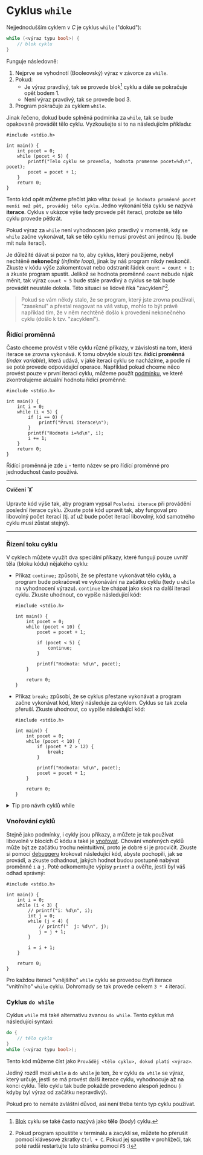 # Cyklus `while`
Nejjednodušším cyklem v *C* je cyklus `while` ("dokud"):
```c
while (<výraz typu bool>) {
    // blok cyklu
}
```
Funguje následovně:
1) Nejprve se vyhodnotí (Booleovský) výraz v závorce za `while`.
2) Pokud:
    - Je výraz pravdivý, tak se provede blok[^1] cyklu a dále se pokračuje opět bodem 1.
    - Není výraz pravdivý, tak se provede bod 3.
3) Program pokračuje za cyklem `while`.

[^1]: [Blok](../promenne/promenne.md#platnost) cyklu se také často nazývá jako **tělo** (*body*) cyklu.

Jinak řečeno, dokud bude splněná podmínka za `while`, tak se bude opakovaně provádět tělo cyklu.
Vyzkoušejte si to na následujícím příkladu:
```c,editable,mainbody
#include <stdio.h>

int main() {
    int pocet = 0;
    while (pocet < 5) {
        printf("Telo cyklu se provedlo, hodnota promenne pocet=%d\n", pocet);
        pocet = pocet + 1;
    }
    return 0;
}
```
Tento kód opět můžeme přečíst jako větu: `Dokud je hodnota proměnné pocet menší než pět, prováděj tělo
cyklu`. Jedno vykonání těla cyklu se nazývá **iterace**. Cyklus v ukázce výše tedy provede pět iterací,
protože se tělo cyklu provede pětkrát.

Pokud výraz za `while` není vyhodnocen jako pravdivý v momentě, kdy se `while` začne vykonávat, tak
se tělo cyklu nemusí provést ani jednou (tj. bude mít nula iterací).

Je důležité dávat si pozor na to, aby cyklus, který použijeme, nebyl nechtěně **nekonečný**
(*infinite loop*), jinak by náš program nikdy neskončil. Zkuste v kódu výše zakomentovat nebo odstranit
řádek `count = count + 1;` a zkuste program spustit. Jelikož se hodnota proměnné `count` nebude nijak
měnit, tak výraz `count < 5` bude stále pravdivý a cyklus se tak bude provádět neustále dokola.
Této situaci se lidově říká "zacyklení"[^2].

> Pokud se vám někdy stalo, že se program, který jste zrovna používali, "zaseknul" a přestal reagovat
> na váš vstup, mohlo to být právě například tím, že v něm nechtěně došlo k provedení nekonečného
> cyklu (došlo k tzv. "zacyklení").

[^2]: Pokud program spouštíte v terminálu a zacyklí se, můžete ho přerušit pomocí klávesové zkratky `Ctrl + C`.
Pokud jej spustíte v prohlížeči, tak poté radši restartujte tuto stránku pomocí `F5` :)

### Řídící proměnná
Často chceme provést v těle cyklu různé příkazy, v závislosti na tom, která iterace se zrovna vykonává.
K tomu obvykle slouží tzv. **řídící proměnná** (*index variable*), která udává, v jaké iteraci cyklu
se nacházíme, a podle ní se poté provede odpovídající operace. Například pokud chceme něco provést
pouze v první iteraci cyklu, můžeme použít [podmínku](podminky.md), ve které zkontrolujeme aktuální
hodnotu řídící proměnné:
```c,editable,mainbody
#include <stdio.h>

int main() {
    int i = 0;
    while (i < 5) {
        if (i == 0) {
            printf("Prvni iterace\n");
        }
        printf("Hodnota i=%d\n", i);
        i += 1;
    }
    return 0;
}
```
Řídící proměnná je zde `i` - tento název se pro řídící proměnné pro jednoduchost často používá.

<hr/>

**Cvičení** 🏋

Upravte kód výše tak, aby program vypsal `Posledni iterace` při provádění poslední
iterace cyklu. Zkuste poté kód upravit tak, aby fungoval pro libovolný počet iterací (tj.
ať už bude počet iterací libovolný, kód samotného cyklu musí zůstat stejný).

<hr/>

### Řízení toku cyklu
V cyklech můžete využít dva speciální příkazy, které fungují pouze uvnitř těla (bloku kódu) nějakého
cyklu:
- Příkaz `continue;` způsobí, že se přestane vykonávat tělo cyklu, a program bude pokračovat ve
vykonávání na začátku cyklu (tedy u `while` na vyhodnocení výrazu). `continue` lze chápat jako skok
na další iteraci cyklu. Zkuste uhodnout, co vypíše následující kód:
    ```c,editable,mainbody
    #include <stdio.h>
    
    int main() {
        int pocet = 0;
        while (pocet < 10) {
            pocet = pocet + 1;

            if (pocet < 5) {
                continue;
            }

            printf("Hodnota: %d\n", pocet); 
        }
    
        return 0;
    }
    ```
- Příkaz `break;` způsobí, že se cyklus přestane vykonávat a program začne vykonávat kód, který
následuje za cyklem. Cyklus se tak zcela přeruší. Zkuste uhodnout, co vypíše následující kód:
    ```c,editable,mainbody
    #include <stdio.h>
    
    int main() {
        int pocet = 0;
        while (pocet < 10) {
            if (pocet * 2 > 12) {
                break;
            }

            printf("Hodnota: %d\n", pocet);
            pocet = pocet + 1;
        }
    
        return 0;
    }
    ```

<details>
<summary>Tip pro návrh cyklů while</summary>

Příkaz `break` lze také někdy použít k usnadnění návrhu cyklů. Pokud potřebujete napsat `while` cyklus
s nějakou složitou podmínkou ukončení, ze které se vám motá hlava, zkuste nejprve vytvořit "nekonečný"
cyklus pomocí `while (true) { … }`, dále vytvořte tělo cyklu a až nakonec vymyslete podmínku,
která cyklus ukončí pomocí příkazu `break`:
```c,editable,mainbody
#include <stdio.h>

int main() {
    int pocet = 0;
    int pocet2 = 1;
    while (1) {
        printf("Hodnota: %d\n", pocet);
        pocet = pocet + 1;
        pocet2 += pocet * 2;

        if (pocet > 10) break;
        if (pocet2 > 64) break;
    }

    return 0;
}
```
Nemusíte tak hned ze začátku vymýšlet výraz pro `while`, na čemž byste se mohli zaseknout. 

Místo `while (true)` můžete použít také `while (1)`, protože `1` se při převodu na `bool` převede
na `true`.
</details>

### Vnořování cyklů
Stejně jako podmínky, i cykly jsou příkazy, a můžete je tak používat libovolně v blocích *C* kódu
a také je [vnořovat](if.md#vnořování-podmínek). Chování vnořených cyklů může být ze začátku
trochu neintuitivní, proto je dobré si je procvičit. Zkuste si pomocí
[debuggeru](../../prostredi/ladeni.md#krokování) krokovat následující kód, abyste pochopili, jak se
provádí, a zkuste odhadnout, jakých hodnot budou postupně nabývat proměnné `i` a `j`. Poté odkomentujte
výpisy `printf` a ověřte, jestli byl váš odhad správný:
```c,editable,mainbody
#include <stdio.h>

int main() {
    int i = 0;
    while (i < 3) {
        // printf("i: %d\n", i);
        int j = 0;
        while (j < 4) {
            // printf("  j: %d\n", j);
            j = j + 1;
        }

        i = i + 1;
    }

    return 0;
}
```

Pro každou iteraci "vnějšího" `while` cyklu se provedou čtyři iterace "vnitřního" `while` cyklu.
Dohromady se tak provede celkem `3 * 4` iterací.

### Cyklus `do while`
Cyklus `while` má také alternativu zvanou `do while`. Tento cyklus má následující syntaxi:
```c
do {
    // tělo cyklu
}
while (<výraz typu bool>);
```
Tento kód můžeme číst jako `Prováděj <tělo cyklu>, dokud platí <výraz>`.

Jediný rozdíl mezi `while` a `do while` je ten, že v cyklu `do while` se výraz, který určuje, jestli
se má provést další iterace cyklu, vyhodnocuje až na konci cyklu. Tělo cyklu tak bude pokaždé provedeno
alespoň jednou (i kdyby byl výraz od začátku nepravdivý).

Pokud pro to nemáte zvláštní důvod, asi není třeba tento typ cyklu používat.
